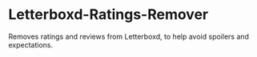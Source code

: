 # Letterboxd-Ratings-Remover
Removes ratings and reviews from Letterboxd, to help avoid spoilers and expectations.
